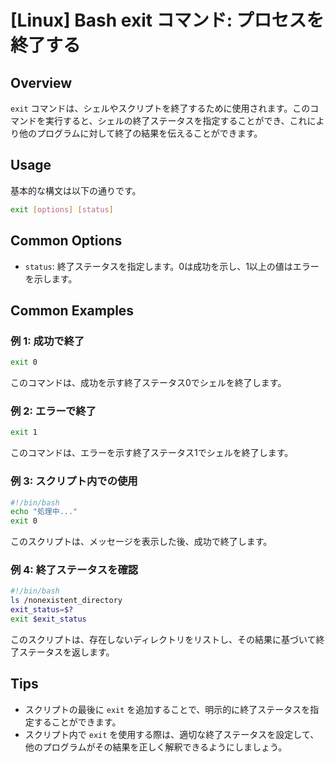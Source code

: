 # [Linux] Bash exit コマンド: プロセスを終了する

## Overview
`exit` コマンドは、シェルやスクリプトを終了するために使用されます。このコマンドを実行すると、シェルの終了ステータスを指定することができ、これにより他のプログラムに対して終了の結果を伝えることができます。

## Usage
基本的な構文は以下の通りです。

```bash
exit [options] [status]
```

## Common Options
- `status`: 終了ステータスを指定します。0は成功を示し、1以上の値はエラーを示します。

## Common Examples

### 例 1: 成功で終了
```bash
exit 0
```
このコマンドは、成功を示す終了ステータス0でシェルを終了します。

### 例 2: エラーで終了
```bash
exit 1
```
このコマンドは、エラーを示す終了ステータス1でシェルを終了します。

### 例 3: スクリプト内での使用
```bash
#!/bin/bash
echo "処理中..."
exit 0
```
このスクリプトは、メッセージを表示した後、成功で終了します。

### 例 4: 終了ステータスを確認
```bash
#!/bin/bash
ls /nonexistent_directory
exit_status=$?
exit $exit_status
```
このスクリプトは、存在しないディレクトリをリストし、その結果に基づいて終了ステータスを返します。

## Tips
- スクリプトの最後に `exit` を追加することで、明示的に終了ステータスを指定することができます。
- スクリプト内で `exit` を使用する際は、適切な終了ステータスを設定して、他のプログラムがその結果を正しく解釈できるようにしましょう。